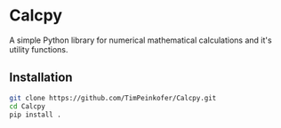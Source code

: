 # Calcpy

A simple Python library for numerical mathematical calculations and it's utility functions.

## Installation

```bash
git clone https://github.com/TimPeinkofer/Calcpy.git
cd Calcpy
pip install .
